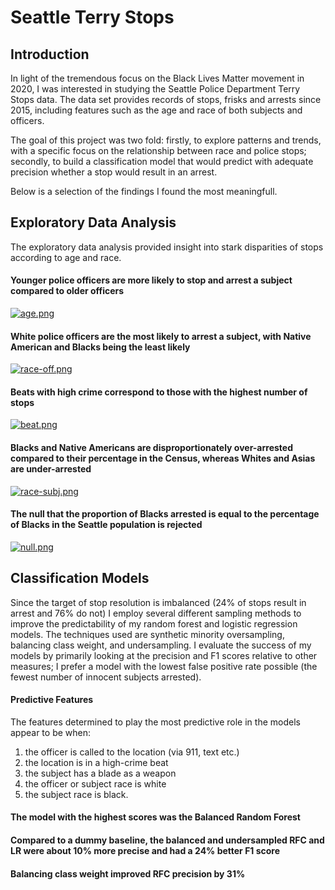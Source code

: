 
# Seattle Terry Stops


## Introduction

In light of the tremendous focus on the Black Lives Matter movement in 2020, I was interested in studying the Seattle Police Department Terry Stops data. The data set provides records of stops, frisks and arrests since 2015, including features such as the age and race of both subjects and officers.

The goal of this project was two fold: firstly, to explore patterns and trends, with a specific focus on the relationship between race and police stops; secondly, to build a classification model that would predict with adequate precision whether a stop would result in an arrest. 

Below is a selection of the findings I found the most meaningfull. 


## Exploratory Data Analysis 

The exploratory data analysis provided insight into stark disparities of stops according to age and race.

#### Younger police officers are more likely to stop and arrest a subject compared to older officers
[![age.png](https://i.postimg.cc/wBL6gqTs/age.png)](https://postimg.cc/CZMy4V8F)

#### White police officers are the most likely to arrest a subject, with Native American and Blacks being the least likely
[![race-off.png](https://i.postimg.cc/MTYqf9B6/race-off.png)](https://postimg.cc/LYhrrBvw)

#### Beats with high crime correspond to those with the highest number of stops
[![beat.png](https://i.postimg.cc/h4pKS3gM/beat.png)](https://postimg.cc/c6gphhv8)

#### Blacks and Native Americans are disproportionately over-arrested compared to their percentage in the Census, whereas Whites and Asias are under-arrested
[![race-subj.png](https://i.postimg.cc/6q5wrCVd/race-subj.png)](https://postimg.cc/KkVdFkHz)

#### The null that the proportion of Blacks arrested is equal to the percentage of Blacks in the Seattle population is rejected
[![null.png](https://i.postimg.cc/MTwzGCv3/null.png)](https://postimg.cc/67Mkj1VC)


## Classification Models
Since the target of stop resolution is imbalanced (24% of stops result in arrest and 76% do not) I employ several different sampling methods to improve the predictability of my random forest and logistic regression models. The techniques used are synthetic minority oversampling, balancing class weight, and undersampling. I evaluate the success of my models by primarily looking at the precision and F1 scores relative to other measures; I prefer a model with the lowest false positive rate possible (the fewest number of innocent subjects arrested).

#### Predictive Features
The features determined to play the most predictive role in the models appear to be when:
1) the officer is called to the location (via 911, text etc.)
2) the location is in a high-crime beat
3) the subject has a blade as a weapon
4) the officer or subject race is white 
5) the subject race is black. 

#### The model with the highest scores was the Balanced Random Forest

#### Compared to a dummy baseline, the balanced and undersampled RFC and LR were about 10% more precise and had a 24% better F1 score

#### Balancing class weight improved RFC precision by 31%


